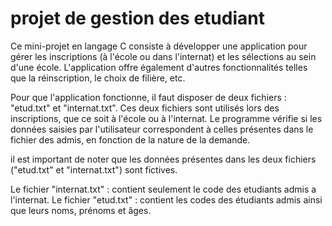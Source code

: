 # projet de gestion des etudiant
Ce mini-projet en langage C consiste à développer une application pour gérer les inscriptions (à l'école ou dans l'internat) et les sélections au sein d'une école. L'application offre également d'autres fonctionnalités telles que la réinscription, le choix de filière, etc.

Pour que l'application fonctionne, il faut disposer de deux fichiers : "etud.txt" et "internat.txt". Ces deux fichiers sont utilisés lors des inscriptions, que ce soit à l'école ou à l'internat. Le programme vérifie si les données saisies par l'utilisateur correspondent à celles présentes dans le fichier des admis, en fonction de la nature de la demande.

il est important de noter que les données présentes dans les deux fichiers ("etud.txt" et "internat.txt") sont fictives.

Le fichier "internat.txt" : contient seulement le code des etudiants admis a l'internat.
Le fichier "etud.txt" : contient les codes des étudiants admis ainsi que leurs noms, prénoms et âges.
